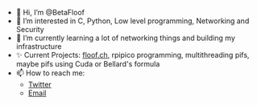 - 👋 Hi, I’m @BetaFloof
- 👀 I’m interested in C, Python, Low level programming, Networking and Security
- 🌱 I’m currently learning a lot of networking things and building my infrastructure
- ✨ Current Projects: [floof.ch](https://floof.ch), rpipico programming, multithreading pifs, maybe pifs using Cuda or Bellard's formula
- 📫 How to reach me:
  - [Twitter](https://twitter.com/BetaFloof_)
  - [Email](mailto:betafloof@gmail.com)
